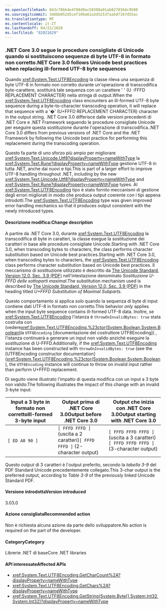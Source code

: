 ```yaml
---
ms.openlocfilehash: 843c78bb4e4f88d9ac58308a91ab8278364c9580
ms.sourcegitcommit: 348bb052d5cef109a61a3d5253faa5d7167d55ac
ms.translationtype: MT
ms.contentlocale: it-IT
ms.lasthandoff: 04/22/2020
ms.locfileid: "82021629"
---
```

### <a name="net-core-30-follows-unicode-best-practices-when-replacing-ill-formed-utf-8-byte-sequences"></a><span data-ttu-id="95b58-101">.NET Core 3.0 segue le procedure consigliate di Unicode quando si sostituiscono sequenze di byte UTF-8 in formato non corretto</span><span class="sxs-lookup"><span data-stu-id="95b58-101">.NET Core 3.0 follows Unicode best practices when replacing ill-formed UTF-8 byte sequences</span></span>

<span data-ttu-id="95b58-102">Quando <xref:System.Text.UTF8Encoding> la classe rileva una sequenza di byte UTF-8 in formato non corretto durante un'operazione di transcodifica byte-carattere, sostituirà tale sequenza con un carattere ' ' (U -FFFD REPLACEMENT CHARACTER) nella stringa di output.</span><span class="sxs-lookup"><span data-stu-id="95b58-102">When the <xref:System.Text.UTF8Encoding> class encounters an ill-formed UTF-8 byte sequence during a byte-to-character transcoding operation, it will replace that sequence with a '�' (U+FFFD REPLACEMENT CHARACTER) character in the output string.</span></span> <span data-ttu-id="95b58-103">.NET Core 3.0 differisce dalle versioni precedenti di .NET Core e .NET Framework seguendo le procedure consigliate Unicode per eseguire questa sostituzione durante l'operazione di transcodifica.</span><span class="sxs-lookup"><span data-stu-id="95b58-103">.NET Core 3.0 differs from previous versions of .NET Core and the .NET Framework by following the Unicode best practice for performing this replacement during the transcoding operation.</span></span>

<span data-ttu-id="95b58-104">Questo fa parte di uno sforzo più ampio per migliorare <xref:System.Text.Unicode.Utf8?displayProperty=nameWithType> la <xref:System.Text.Rune?displayProperty=nameWithType> gestione UTF-8 in tutta .NET, anche dai nuovi e tipi.</span><span class="sxs-lookup"><span data-stu-id="95b58-104">This is part of a larger effort to improve UTF-8 handling throughout .NET, including by the new <xref:System.Text.Unicode.Utf8?displayProperty=nameWithType> and <xref:System.Text.Rune?displayProperty=nameWithType> types.</span></span> <span data-ttu-id="95b58-105">Al <xref:System.Text.UTF8Encoding> tipo è stato fornito meccanismi di gestione degli errori migliorati in modo che produca output coerente con i tipi appena introdotti.</span><span class="sxs-lookup"><span data-stu-id="95b58-105">The <xref:System.Text.UTF8Encoding> type was given improved error handling mechanics so that it produces output consistent with the newly introduced types.</span></span>

#### <a name="change-description"></a><span data-ttu-id="95b58-106">Descrizione modifica:</span><span class="sxs-lookup"><span data-stu-id="95b58-106">Change description</span></span>

<span data-ttu-id="95b58-107">A partire da .NET Core 3.0, durante <xref:System.Text.UTF8Encoding> la transcodifica di byte in caratteri, la classe esegue la sostituzione dei caratteri in base alle procedure consigliate Unicode.Starting with .NET Core 3.0, when transcoding bytes to characters, the class performs character substitution based on Unicode best practices.</span><span class="sxs-lookup"><span data-stu-id="95b58-107">Starting with .NET Core 3.0, when transcoding bytes to characters, the <xref:System.Text.UTF8Encoding> class performs character substitution based on Unicode best practices.</span></span> <span data-ttu-id="95b58-108">Il meccanismo di sostituzione utilizzato è descritto da [The Unicode Standard, Version 12.0, Sec. 3.9 (PDF)](https://www.unicode.org/versions/Unicode12.0.0/ch03.pdf) nell'intestazione denominato _Sostituzione U-FFFD delle sottoparti maximal_.</span><span class="sxs-lookup"><span data-stu-id="95b58-108">The substitution mechanism used is described by [The Unicode Standard, Version 12.0, Sec. 3.9 (PDF)](https://www.unicode.org/versions/Unicode12.0.0/ch03.pdf) in the heading titled _U+FFFD Substitution of Maximal Subparts_.</span></span>

<span data-ttu-id="95b58-109">Questo comportamento si applica _solo_ quando la sequenza di byte di input contiene dati UTF-8 in formato non corretto.</span><span class="sxs-lookup"><span data-stu-id="95b58-109">This behavior _only_ applies when the input byte sequence contains ill-formed UTF-8 data.</span></span> <span data-ttu-id="95b58-110">Inoltre, se <xref:System.Text.UTF8Encoding> l'istanza è `throwOnInvalidBytes: true` stata costruita con (vedere<xref:System.Text.UTF8Encoding.%23ctor(System.Boolean,System.Boolean)>la `UTF8Encoding` [documentazione del costruttore UTF8Encoding]( , l'istanza continuerà a generare un input non valido anziché eseguire la sostituzione di U-FFFD.</span><span class="sxs-lookup"><span data-stu-id="95b58-110">Additionally, if the <xref:System.Text.UTF8Encoding> instance has been constructed with `throwOnInvalidBytes: true` (see the [UTF8Encoding constructor documentation](<xref:System.Text.UTF8Encoding.%23ctor(System.Boolean,System.Boolean)>, the `UTF8Encoding` instance will continue to throw on invalid input rather than perform U+FFFD replacement.</span></span>

<span data-ttu-id="95b58-111">Di seguito viene illustrato l'impatto di questa modifica con un input a 3 byte non valido:</span><span class="sxs-lookup"><span data-stu-id="95b58-111">The following illustrates the impact of this change with an invalid 3-byte input:</span></span>

|<span data-ttu-id="95b58-112">Input a 3 byte in formato non corretto</span><span class="sxs-lookup"><span data-stu-id="95b58-112">Ill-formed 3-byte input</span></span>|<span data-ttu-id="95b58-113">Output prima di .NET Core 3.0</span><span class="sxs-lookup"><span data-stu-id="95b58-113">Output before .NET Core 3.0</span></span>|<span data-ttu-id="95b58-114">Output che inizia con .NET Core 3.0</span><span class="sxs-lookup"><span data-stu-id="95b58-114">Output starting with .NET Core 3.0</span></span>|
|---|---|---|
| `[ ED A0 90 ]` | <span data-ttu-id="95b58-115">`[ FFFD FFFD ]`(uscita a 2 caratteri)</span><span class="sxs-lookup"><span data-stu-id="95b58-115">`[ FFFD FFFD ]` (2-character output)</span></span>| <span data-ttu-id="95b58-116">`[ FFFD FFFD FFFD ]`(uscita a 3 caratteri)</span><span class="sxs-lookup"><span data-stu-id="95b58-116">`[ FFFD FFFD FFFD ]` (3-character output)</span></span>|

<span data-ttu-id="95b58-117">Questo output di 3 caratteri è l'output preferito, secondo la _tabella 3-9_ del PDF Standard Unicode precedentemente collegato.</span><span class="sxs-lookup"><span data-stu-id="95b58-117">This 3-char output is the preferred output, according to _Table 3-9_ of the previously linked Unicode Standard PDF.</span></span>

#### <a name="version-introduced"></a><span data-ttu-id="95b58-118">Versione introdotta</span><span class="sxs-lookup"><span data-stu-id="95b58-118">Version introduced</span></span>

<span data-ttu-id="95b58-119">3.0</span><span class="sxs-lookup"><span data-stu-id="95b58-119">3.0</span></span>

#### <a name="recommended-action"></a><span data-ttu-id="95b58-120">Azione consigliata</span><span class="sxs-lookup"><span data-stu-id="95b58-120">Recommended action</span></span>

<span data-ttu-id="95b58-121">Non è richiesta alcuna azione da parte dello sviluppatore.</span><span class="sxs-lookup"><span data-stu-id="95b58-121">No action is required on the part of the developer.</span></span>

#### <a name="category"></a><span data-ttu-id="95b58-122">Category</span><span class="sxs-lookup"><span data-stu-id="95b58-122">Category</span></span>

<span data-ttu-id="95b58-123">Librerie .NET di base</span><span class="sxs-lookup"><span data-stu-id="95b58-123">Core .NET libraries</span></span>

#### <a name="affected-apis"></a><span data-ttu-id="95b58-124">API interessate</span><span class="sxs-lookup"><span data-stu-id="95b58-124">Affected APIs</span></span>

- <xref:System.Text.UTF8Encoding.GetCharCount%2A?displayProperty=nameWithType>
- <xref:System.Text.UTF8Encoding.GetChars%2A?displayProperty=nameWithType>
- <xref:System.Text.UTF8Encoding.GetString(System.Byte[],System.Int32,System.Int32)?displayProperty=nameWithType>

<!--

### Affected APIs

- `Overload:System.Text.UTF8Encoding.GetCharCount`
- `Overload:System.Text.UTF8Encoding.GetChars`
- `M:System.Text.UTF8Encoding.GetString(System.Byte[],System.Int32,System.Int32)`

-->

